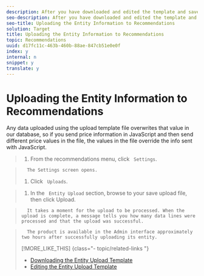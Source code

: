 ```yaml
---
description: After you have downloaded and edited the template and saved your upload file, you can upload the file.
seo-description: After you have downloaded and edited the template and saved your upload file, you can upload the file.
seo-title: Uploading the Entity Information to Recommendations
solution: Target
title: Uploading the Entity Information to Recommendations
topic: Recommendations
uuid: d17fc11c-463b-460b-88ae-847cb51e0e0f
index: y
internal: n
snippet: y
translate: y
---
```


# Uploading the Entity Information to Recommendations

Any data uploaded using the upload template file overwrites that value in our database, so if you send price information in JavaScript and then send different price values in the file, the values in the file override the info sent with JavaScript. 

>1. From the recommendations menu, click ` Settings`.

>       The Settings screen opens. 
>1. Click ` Uploads`.

>1. In the ` Entity Upload` section, browse to your save upload file, then click Upload.

>       It takes a moment for the upload to be processed. When the upload is complete, a message tells you how many data lines were processed and that the upload was successful. 

>       The product is available in the Admin interface approximately two hours after successfully uploading its entity. 
>[!MORE_LIKE_THIS] {class="- topic/related-links "}
>
>* [ Downloading the Entity Upload Template ](t_Downloading_the_Entity_Upload_Template.md#task_9889EEB9FCA64C8683255DD040939DCA)
>* [ Editing the Entity Upload Template ](t_Editing_the_Entity_Upload_Template.md#task_5E51E7200824409AA7AF18372B404110)
